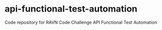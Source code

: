 # api-functional-test-automation
Code repository for RAVN Code Challenge API Functional Test Automation

